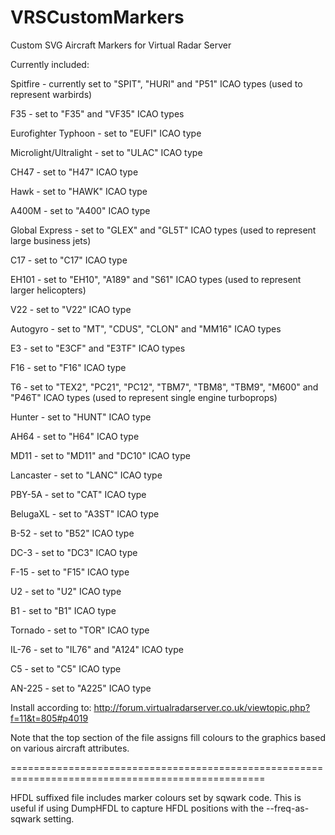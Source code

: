 # VRSCustomMarkers
Custom SVG Aircraft Markers for Virtual Radar Server

Currently included:

Spitfire - currently set to "SPIT",  "HURI" and "P51" ICAO types (used to represent warbirds)

F35 - set to "F35" and "VF35" ICAO types

Eurofighter Typhoon - set to "EUFI" ICAO type

Microlight/Ultralight - set to "ULAC" ICAO type

CH47 - set to "H47" ICAO type

Hawk - set to "HAWK" ICAO type

A400M - set to "A400" ICAO type

Global Express - set to "GLEX" and "GL5T" ICAO types (used to represent large business jets)

C17 - set to "C17" ICAO type

EH101 - set to "EH10", "A189" and "S61" ICAO types (used to represent larger helicopters)

V22 - set to "V22" ICAO type

Autogyro - set to "MT", "CDUS", "CLON" and "MM16" ICAO types

E3 - set to "E3CF" and "E3TF" ICAO types

F16 - set to "F16" ICAO type

T6 - set to "TEX2", "PC21", "PC12", "TBM7", "TBM8", "TBM9", "M600" and "P46T" ICAO types (used to represent single engine turboprops)

Hunter - set to "HUNT" ICAO type

AH64 - set to "H64" ICAO type

MD11 - set to "MD11" and "DC10" ICAO type

Lancaster - set to "LANC" ICAO type

PBY-5A - set to "CAT" ICAO type

BelugaXL - set to "A3ST" ICAO type

B-52 - set to "B52" ICAO type

DC-3 - set to "DC3" ICAO type

F-15 - set to "F15" ICAO type

U2 - set to "U2" ICAO type

B1 - set to "B1" ICAO type

Tornado - set to "TOR" ICAO type

IL-76 - set to "IL76" and "A124" ICAO type

C5 - set to "C5" ICAO type

AN-225 - set to "A225" ICAO type

Install according to: http://forum.virtualradarserver.co.uk/viewtopic.php?f=11&t=805#p4019

Note that the top section of the file assigns fill colours to the graphics based on various aircraft attributes.

==================================================================================================

HFDL suffixed file includes marker colours set by sqwark code. This is useful if using DumpHFDL to capture HFDL positions with the --freq-as-sqwark setting.
